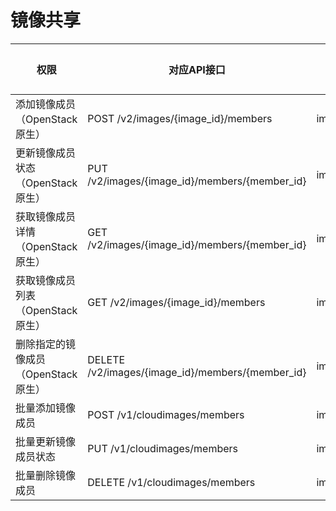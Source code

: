 # 镜像共享<a name="ims_03_appendix_08"></a>

|权限|对应API接口|授权项（Action）|IAM项目（Project）|企业项目（Enterprise Project）|
|--|--|--|--|--|
|添加镜像成员（OpenStack原生）|POST /v2/images/{image_id}/members|ims:images:getims:images:share|√|x|
|更新镜像成员状态（OpenStack原生）|PUT /v2/images/{image_id}/members/{member_id}|ims:images:getims:images:share|√|x|
|获取镜像成员详情（OpenStack原生）|GET /v2/images/{image_id}/members/{member_id}|ims:images:getims:images:share|√|x|
|获取镜像成员列表（OpenStack原生）|GET /v2/images/{image_id}/members|ims:images:getims:images:share|√|x|
|删除指定的镜像成员（OpenStack原生）|DELETE /v2/images/{image_id}/members/{member_id}|ims:images:getims:images:share|√|x|
|批量添加镜像成员|POST /v1/cloudimages/members|ims:images:share|√|x|
|批量更新镜像成员状态|PUT /v1/cloudimages/members|ims:images:share|√|x|
|批量删除镜像成员|DELETE /v1/cloudimages/members|ims:images:share|√|x|


